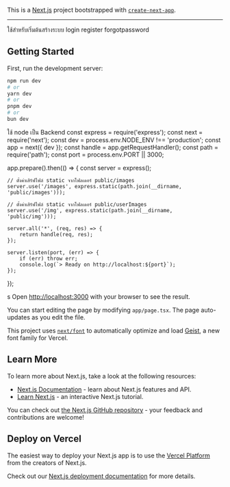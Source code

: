 This is a [Next.js](https://nextjs.org) project bootstrapped with [`create-next-app`](https://nextjs.org/docs/app/api-reference/cli/create-next-app).
********
ใช้สำหรับเริ่มต้นสร้างระบบ login register forgotpassword

## Getting Started

First, run the development server:

```bash
npm run dev
# or
yarn dev
# or
pnpm dev
# or
bun dev
```
ใช้  node เป็น Backend
const express = require('express');
const next = require('next');
const dev = process.env.NODE_ENV !== 'production';
const app = next({ dev });
const handle = app.getRequestHandler();
const path = require('path');
const port = process.env.PORT || 3000;

app.prepare().then(() => {
    const server = express();

    // ตั้งค่าเสิร์ฟไฟล์ static จากโฟลเดอร์ public/images
    server.use('/images', express.static(path.join(__dirname, 'public/images')));
    
    // ตั้งค่าเสิร์ฟไฟล์ static จากโฟลเดอร์ public/userImages
    server.use('/img', express.static(path.join(__dirname, 'public/img')));

    server.all('*', (req, res) => {
        return handle(req, res);
    });

    server.listen(port, (err) => {
        if (err) throw err;
        console.log(`> Ready on http://localhost:${port}`);
    });
});

s
Open [http://localhost:3000](http://localhost:3000) with your browser to see the result.

You can start editing the page by modifying `app/page.tsx`. The page auto-updates as you edit the file.

This project uses [`next/font`](https://nextjs.org/docs/app/building-your-application/optimizing/fonts) to automatically optimize and load [Geist](https://vercel.com/font), a new font family for Vercel.

## Learn More

To learn more about Next.js, take a look at the following resources:

- [Next.js Documentation](https://nextjs.org/docs) - learn about Next.js features and API.
- [Learn Next.js](https://nextjs.org/learn) - an interactive Next.js tutorial.

You can check out [the Next.js GitHub repository](https://github.com/vercel/next.js) - your feedback and contributions are welcome!

## Deploy on Vercel

The easiest way to deploy your Next.js app is to use the [Vercel Platform](https://vercel.com/new?utm_medium=default-template&filter=next.js&utm_source=create-next-app&utm_campaign=create-next-app-readme) from the creators of Next.js.

Check out our [Next.js deployment documentation](https://nextjs.org/docs/app/building-your-application/deploying) for more details.
